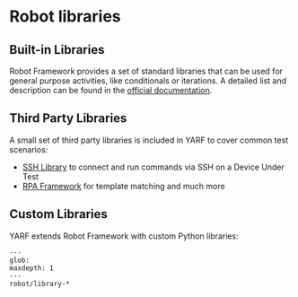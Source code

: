 # Robot libraries

## Built-in Libraries

Robot Framework provides a set of standard libraries that can be used for general purpose activities, like conditionals or iterations. A detailed list and description can be found in the [official documentation](https://robotframework.org/robotframework/#standard-libraries).

## Third Party Libraries

A small set of third party libraries is included in YARF to cover common test scenarios:

- [SSH Library](https://marketsquare.github.io/SSHLibrary/SSHLibrary.html) to connect and run commands via SSH on a Device Under Test
- [RPA Framework](https://rpaframework.org/) for template matching and much more

## Custom Libraries

YARF extends Robot Framework with custom Python libraries:

```{toctree}
---
glob:
maxdepth: 1
---
robot/library-*
```
